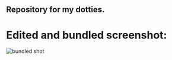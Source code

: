 ## Repository for my dotties.

# Edited and bundled screenshot:
![bundled shot](http://a.pomf.se/fgamdw.png)
